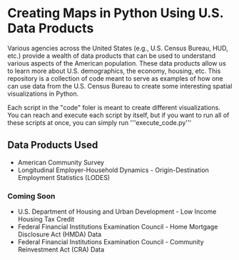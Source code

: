 # Creating Maps in Python Using U.S. Data Products

Various agencies across the United States (e.g., U.S. Census Bureau, HUD, etc.) provide a wealth of data products that can be used to understand various aspects of the American population. These data products allow us to learn more about U.S. demographics, the economy, housing, etc. This repository is a collection of code meant to serve as examples of how one can use data from the U.S. Census Bureau to create some interesting spatial visualizations in Python. 

Each script in the "code" foler is meant to create different visualizations. You can reach and execute each script by itself, but if you want to run all of these scripts at once, you can simply run '''execute_code.py'''

## Data Products Used
- American Community Survey
- Longitudinal Employer-Household Dynamics - Origin-Destination Employment Statistics (LODES)

### Coming Soon
- U.S. Department of Housing and Urban Development - Low Income Housing Tax Credit
- Federal Financial Institutions Examination Council - Home Mortgage Disclosure Act (HMDA) Data
- Federal Financial Institutions Examination Council - Community Reinvestment Act (CRA) Data
